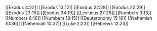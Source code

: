 [[Exodus 4:22]]
[[Exodus 13:12]]
[[Exodus 22:28]]
[[Exodus 22:29]]
[[Exodus 23:19]]
[[Exodus 34:19]]
[[Leviticus 27:26]]
[[Numbers 3:13]]
[[Numbers 8:16]]
[[Numbers 18:15]]
[[Deuteronomy 15:19]]
[[Nehemiah 10:36]]
[[Nehemiah 10:37]]
[[Luke 2:23]]
[[Hebrews 12:23]]
